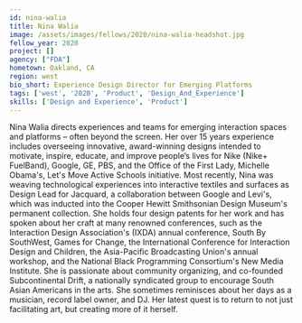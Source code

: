 ```yaml
---
id: nina-walia
title: Nina Walia
image: /assets/images/fellows/2020/nina-walia-headshot.jpg
fellow_year: 2020
project: []
agency: ["FDA"]
hometown: Oakland, CA
region: west
bio_short: Experience Design Director for Emerging Platforms
tags: ['west', '2020', 'Product', 'Design_And_Experience']
skills: ['Design and Experience', 'Product']
---
```


Nina Walia directs experiences and teams for emerging interaction spaces and platforms – often beyond the screen. Her over 15 years experience includes overseeing innovative, award-winning designs intended to motivate, inspire, educate, and improve people’s lives for Nike (Nike+ FuelBand), Google, GE, PBS, and the Office of the First Lady, Michelle Obama's, Let's Move Active Schools initiative. Most recently, Nina was weaving technological experiences into interactive textiles and surfaces as Design Lead for Jacquard, a collaboration between Google and Levi's, which was inducted into the Cooper Hewitt Smithsonian Design Museum's permanent collection. She holds four design patents for her work and has spoken about her craft at many renowned conferences, such as the Interaction Design Association's (IXDA) annual conference, South By SouthWest, Games for Change, the International Conference for Interaction Design and Children, the Asia-Pacific Broadcasting Union's annual workshop, and the National Black Programming Consortium's New Media Institute. She is passionate about community organizing, and co-founded Subcontinental Drift, a nationally syndicated group to encourage South Asian Americans in the arts. She sometimes reminisces about her days as a musician, record label owner, and DJ. Her latest quest is to return to not just facilitating art, but creating more of it herself.
